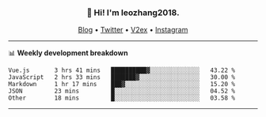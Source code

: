 <h3 align="center">👋 Hi! I'm leozhang2018.</h3>
<p align="center">
  <a href="https://code.leozhang2018.me">Blog</a> •
  <a href="https://twitter.com/leozhang2018">Twitter</a> •
  <a href="https://www.v2ex.com/member/leozhang">V2ex</a> •
  <a href="https://www.instagram.com/leozhanghere">Instagram</a>
</p>

-------

📊 **Weekly development breakdown**
<!--START_SECTION:waka-->
```text
Vue.js       3 hrs 41 mins   ██████████▓░░░░░░░░░░░░░░   43.22 % 
JavaScript   2 hrs 33 mins   ███████▓░░░░░░░░░░░░░░░░░   30.00 % 
Markdown     1 hr 17 mins    ███▓░░░░░░░░░░░░░░░░░░░░░   15.20 % 
JSON         23 mins         █░░░░░░░░░░░░░░░░░░░░░░░░   04.52 % 
Other        18 mins         █░░░░░░░░░░░░░░░░░░░░░░░░   03.58 % 
```
<!--END_SECTION:waka-->
-------

